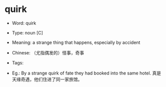 # quirk

- Word: quirk

- Type: noun [C]
- Meaning: a strange thing that happens, especially by accident
- Chinese: （尤指偶发的）怪事，奇事
- Tags: 
- Eg.: By a strange quirk of fate they had booked into the same hotel. 真是天缘奇遇，他们住进了同一家旅馆。

